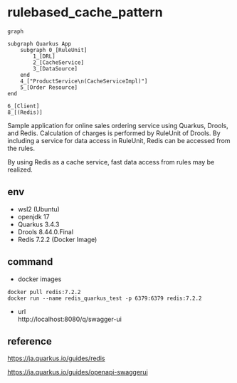 # rulebased_cache_pattern


```mermaid
graph

subgraph Quarkus App
    subgraph 0_[RuleUnit]
        1_[DRL]
        2_[CacheService]
        3_[DataSource]
    end
    4_["ProductService\n(CacheServiceImpl)"]
    5_[Order Resource]
end

6_[Client]
8_[(Redis)]

```

Sample application for online sales ordering service using Quarkus, Drools, and Redis.
Calculation of charges is performed by RuleUnit of Drools.
By including a service for data access in RuleUnit, Redis can be accessed from the rules.

By using Redis as a cache service, fast data access from rules may be realized.

## env 

- wsl2 (Ubuntu)
- openjdk 17
- Quarkus 3.4.3
- Drools 8.44.0.Final
- Redis 7.2.2 (Docker Image)

## command

- docker images
```
docker pull redis:7.2.2
docker run --name redis_quarkus_test -p 6379:6379 redis:7.2.2
```

- url  
http://localhost:8080/q/swagger-ui


## reference

https://ja.quarkus.io/guides/redis

https://ja.quarkus.io/guides/openapi-swaggerui
